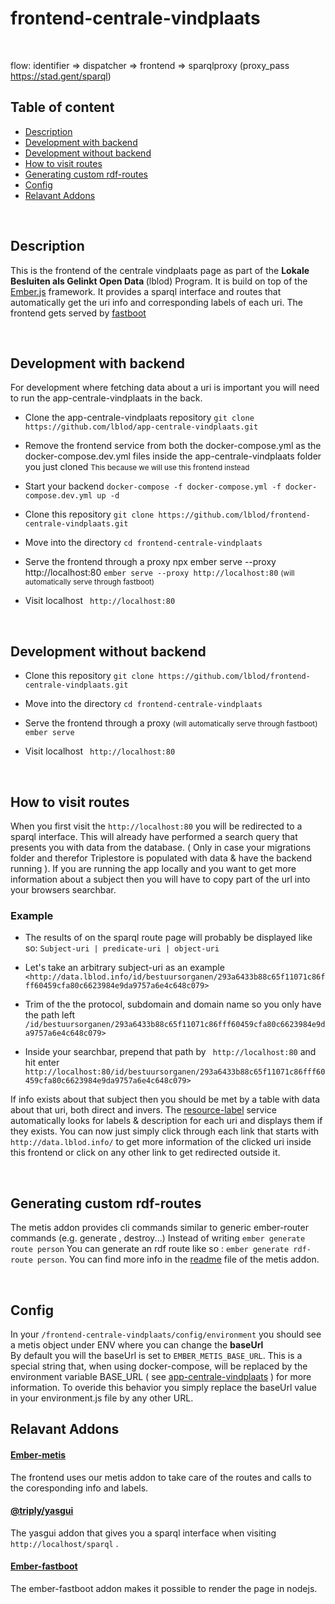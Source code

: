 # frontend-centrale-vindplaats

  <br>

flow: identifier => dispatcher => frontend => sparqlproxy (proxy_pass https://stad.gent/sparql)


## Table of content


* [Description](#description)
* [Development with backend](#development-with-backend)
* [Development without backend](#development-without-backend)
* [How to visit routes](#how-to-visit-routes)
* [Generating custom rdf-routes](#generating-custom-rdf-routes)
* [Config](#config)
* [Relavant Addons](#relavant-addons)
<br>

## Description

This is the frontend of the centrale vindplaats page as part of the <b> Lokale Besluiten als Gelinkt Open Data </b>  (lblod) Program. It is build on top of the [Ember.js](https://emberjs.com/) framework. It provides a sparql interface and routes that automatically get the uri info and corresponding labels of each uri. The frontend gets served by [fastboot](https://ember-fastboot.com/)

<br>

## Development with backend

For development where fetching data about a uri is important you will need to run the app-centrale-vindplaats in the back.

* Clone the app-centrale-vindplaats repository
``` git clone https://github.com/lblod/app-centrale-vindplaats.git ```

* Remove the frontend service from both the docker-compose.yml as the docker-compose.dev.yml files inside the app-centrale-vindplaats folder you just cloned
<small> This because we will use this frontend instead </small>

* Start your backend
```docker-compose -f docker-compose.yml -f docker-compose.dev.yml up -d```

* Clone this repository
``` git clone https://github.com/lblod/frontend-centrale-vindplaats.git ```

*  Move into the directory
``` cd frontend-centrale-vindplaats ```

* Serve the frontend through a proxy
npx ember serve --proxy http://localhost:80
``` ember serve --proxy http://localhost:80 ``` <small> (will automatically serve through fastboot)</small>

* Visit localhost
``` http://localhost:80```

<br>

## Development without backend

* Clone this repository
``` git clone https://github.com/lblod/frontend-centrale-vindplaats.git ```

*  Move into the directory
``` cd frontend-centrale-vindplaats ```

* Serve the frontend through a proxy <small> (will automatically serve through fastboot)</small>
``` ember serve ```

* Visit localhost
``` http://localhost:80```

<br>

## How to visit routes

When you first visit the `http://localhost:80` you will be redirected to a sparql interface. This will already have performed a search query that presents you with data from the database. ( Only in case your migrations folder and therefor Triplestore is populated with data & have the backend running ). If you are running the app locally and you want to get more information about a subject then you will have to copy part of the url into your browsers searchbar.

### Example

 * The results of on the sparql route page will probably be displayed like so:
   ```Subject-uri | predicate-uri | object-uri```

 * Let's take an arbitrary subject-uri as an example
```<http://data.lblod.info/id/bestuursorganen/293a6433b88c65f11071c86fff60459cfa80c6623984e9da9757a6e4c648c079>```

 * Trim of the the protocol, subdomain and domain name so you only have the path left
    ```/id/bestuursorganen/293a6433b88c65f11071c86fff60459cfa80c6623984e9da9757a6e4c648c079>```

 *  Inside your searchbar, prepend that path by ``` http://localhost:80``` and hit enter
     ```http://localhost:80/id/bestuursorganen/293a6433b88c65f11071c86fff60459cfa80c6623984e9da9757a6e4c648c079>```

 If info exists about that subject then you should be met by a table with data about that uri, both direct and invers. The [resource-label](https://github.com/lblod/resource-label-service) service automatically looks for labels & description for each uri and displays them if they exists. You can now just simply click through each link that starts with ```http://data.lblod.info/``` to get more information of the clicked uri inside this frontend or click on any other link to get redirected outside it.

<br>

## Generating custom rdf-routes
The metis addon provides cli commands similar to generic ember-router commands (e.g. generate , destroy...)
Instead of writing ``` ember generate route person ``` You can generate an rdf route like so : ``` ember generate rdf-route person ```. You can find more info in the [readme](https://github.com/redpencilio/ember-metis) file of the metis addon.

<br>

## Config

In your ``` /frontend-centrale-vindplaats/config/environment ``` you should see a metis object under ENV where you can change the <b> baseUrl </b> <br>
By default you will the baseUrl is set to ``` EMBER_METIS_BASE_URL ```. This is a special string that, when using docker-compose, will be replaced by the environment variable BASE_URL ( see [app-centrale-vindplaats](https://github.com/lblod/app-centrale-vindplaats#environment) ) for more information.
To overide this behavior you simply replace the baseUrl value in your environment.js file by any other URL.

## Relavant Addons

#### [Ember-metis](https://github.com/lblod/app-centrale-vindplaats#ember-metis)

The frontend uses our  metis  addon to take care of the routes and calls to the coresponding info and labels.

#### [@triply/yasgui](https://github.com/TriplyDB/yasgui)

The  yasgui  addon that gives you a sparql interface when visiting  `http://localhost/sparql`  .

#### [Ember-fastboot](https://github.com/lblod/app-centrale-vindplaats#ember-fastboot)

The ember-fastboot addon makes it possible to render the page in nodejs.
